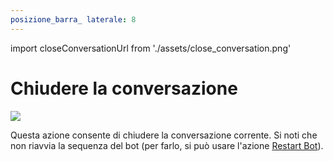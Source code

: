 ```yaml
---
posizione_barra_ laterale: 8
---
```


import closeConversationUrl from './assets/close_conversation.png'

# Chiudere la conversazione

<img src={closeConversationUrl} width={180} />

Questa azione consente di chiudere la conversazione corrente. Si noti che non riavvia la sequenza del bot (per farlo, si può usare l'azione [Restart Bot](/bot/editor/actions/logic/restart_bot)).

